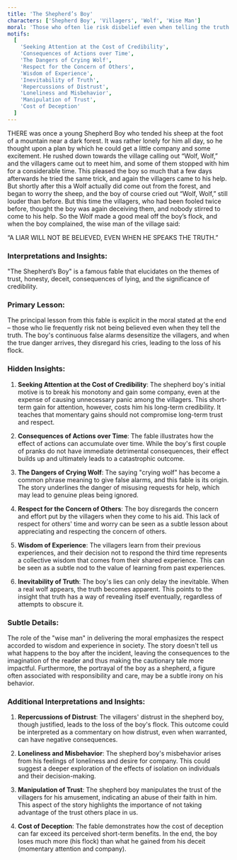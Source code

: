 ```yaml
---
title: 'The Shepherd’s Boy'
characters: ['Shepherd Boy', 'Villagers', 'Wolf', 'Wise Man']
moral: 'Those who often lie risk disbelief even when telling the truth.'
motifs:
  [
    'Seeking Attention at the Cost of Credibility',
    'Consequences of Actions over Time',
    'The Dangers of Crying Wolf',
    'Respect for the Concern of Others',
    'Wisdom of Experience',
    'Inevitability of Truth',
    'Repercussions of Distrust',
    'Loneliness and Misbehavior',
    'Manipulation of Trust',
    'Cost of Deception'
  ]
---
```


THERE was once a young Shepherd Boy who tended his sheep at the foot of a mountain near a dark forest. It was rather lonely for him all day, so he thought upon a plan by which he could get a little company and some excitement. He rushed down towards the village calling out “Wolf, Wolf,” and the villagers came out to meet him, and some of them stopped with him for a considerable time. This pleased the boy so much that a few days afterwards he tried the same trick, and again the villagers came to his help. But shortly after this a Wolf actually did come out from the forest, and began to worry the sheep, and the boy of course cried out “Wolf, Wolf,” still louder than before. But this time the villagers, who had been fooled twice before, thought the boy was again deceiving them, and nobody stirred to come to his help. So the Wolf made a good meal off the boy’s flock, and when the boy complained, the wise man of the village said:

“A LIAR WILL NOT BE BELIEVED, EVEN WHEN HE SPEAKS THE TRUTH.”

### Interpretations and Insights:

"The Shepherd’s Boy" is a famous fable that elucidates on the themes of trust, honesty, deceit, consequences of lying, and the significance of credibility.

### Primary Lesson:

The principal lesson from this fable is explicit in the moral stated at the end – those who lie frequently risk not being believed even when they tell the truth. The boy's continuous false alarms desensitize the villagers, and when the true danger arrives, they disregard his cries, leading to the loss of his flock.

### Hidden Insights:

1. **Seeking Attention at the Cost of Credibility**: The shepherd boy's initial motive is to break his monotony and gain some company, even at the expense of causing unnecessary panic among the villagers. This short-term gain for attention, however, costs him his long-term credibility. It teaches that momentary gains should not compromise long-term trust and respect.

2. **Consequences of Actions over Time**: The fable illustrates how the effect of actions can accumulate over time. While the boy's first couple of pranks do not have immediate detrimental consequences, their effect builds up and ultimately leads to a catastrophic outcome.

3. **The Dangers of Crying Wolf**: The saying "crying wolf" has become a common phrase meaning to give false alarms, and this fable is its origin. The story underlines the danger of misusing requests for help, which may lead to genuine pleas being ignored.

4. **Respect for the Concern of Others**: The boy disregards the concern and effort put by the villagers when they come to his aid. This lack of respect for others' time and worry can be seen as a subtle lesson about appreciating and respecting the concern of others.

5. **Wisdom of Experience**: The villagers learn from their previous experiences, and their decision not to respond the third time represents a collective wisdom that comes from their shared experience. This can be seen as a subtle nod to the value of learning from past experiences.

6. **Inevitability of Truth**: The boy's lies can only delay the inevitable. When a real wolf appears, the truth becomes apparent. This points to the insight that truth has a way of revealing itself eventually, regardless of attempts to obscure it.

### Subtle Details:

The role of the "wise man" in delivering the moral emphasizes the respect accorded to wisdom and experience in society. The story doesn't tell us what happens to the boy after the incident, leaving the consequences to the imagination of the reader and thus making the cautionary tale more impactful. Furthermore, the portrayal of the boy as a shepherd, a figure often associated with responsibility and care, may be a subtle irony on his behavior.

### Additional Interpretations and Insights:

1. **Repercussions of Distrust**: The villagers' distrust in the shepherd boy, though justified, leads to the loss of the boy's flock. This outcome could be interpreted as a commentary on how distrust, even when warranted, can have negative consequences.

2. **Loneliness and Misbehavior**: The shepherd boy's misbehavior arises from his feelings of loneliness and desire for company. This could suggest a deeper exploration of the effects of isolation on individuals and their decision-making.

3. **Manipulation of Trust**: The shepherd boy manipulates the trust of the villagers for his amusement, indicating an abuse of their faith in him. This aspect of the story highlights the importance of not taking advantage of the trust others place in us.

4. **Cost of Deception**: The fable demonstrates how the cost of deception can far exceed its perceived short-term benefits. In the end, the boy loses much more (his flock) than what he gained from his deceit (momentary attention and company).

